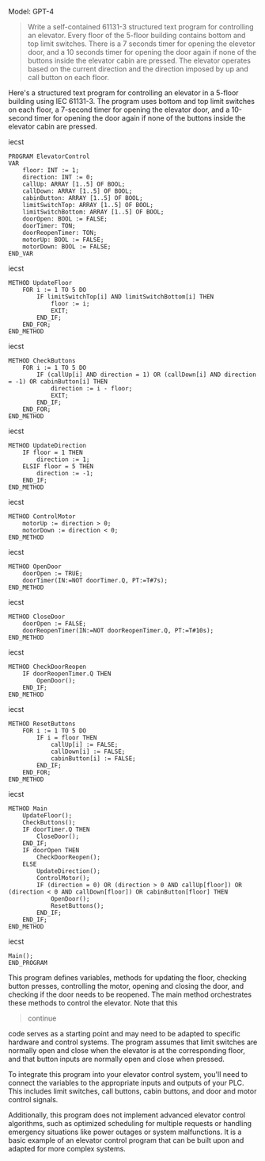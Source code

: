 Model: GPT-4

> Write a self-contained 61131-3 structured text program for controlling an elevator. Every floor of the 5-floor building contains bottom and top limit switches. There is a 7 seconds timer for opening the elevetor door, and a 10 seconds timer for opening the door again if none of the buttons inside the elevator cabin are pressed. The elevator operates based on the current direction and the direction imposed by up and call button on each floor.

Here's a structured text program for controlling an elevator in a 5-floor building using IEC 61131-3. The program uses bottom and top limit switches on each floor, a 7-second timer for opening the elevator door, and a 10-second timer for opening the door again if none of the buttons inside the elevator cabin are pressed.

iecst

```iecst
PROGRAM ElevatorControl
VAR
    floor: INT := 1; 
    direction: INT := 0; 
    callUp: ARRAY [1..5] OF BOOL; 
    callDown: ARRAY [1..5] OF BOOL; 
    cabinButton: ARRAY [1..5] OF BOOL;
    limitSwitchTop: ARRAY [1..5] OF BOOL;
    limitSwitchBottom: ARRAY [1..5] OF BOOL;
    doorOpen: BOOL := FALSE;
    doorTimer: TON;
    doorReopenTimer: TON;
    motorUp: BOOL := FALSE;
    motorDown: BOOL := FALSE;
END_VAR
```

iecst

```iecst
METHOD UpdateFloor
    FOR i := 1 TO 5 DO
        IF limitSwitchTop[i] AND limitSwitchBottom[i] THEN
            floor := i;
            EXIT;
        END_IF;
    END_FOR;
END_METHOD
```

iecst

```iecst
METHOD CheckButtons
    FOR i := 1 TO 5 DO
        IF (callUp[i] AND direction = 1) OR (callDown[i] AND direction = -1) OR cabinButton[i] THEN
            direction := i - floor;
            EXIT;
        END_IF;
    END_FOR;
END_METHOD
```

iecst

```iecst
METHOD UpdateDirection
    IF floor = 1 THEN
        direction := 1;
    ELSIF floor = 5 THEN
        direction := -1;
    END_IF;
END_METHOD
```

iecst

```iecst
METHOD ControlMotor
    motorUp := direction > 0;
    motorDown := direction < 0;
END_METHOD
```

iecst

```iecst
METHOD OpenDoor
    doorOpen := TRUE;
    doorTimer(IN:=NOT doorTimer.Q, PT:=T#7s);
END_METHOD
```

iecst

```iecst
METHOD CloseDoor
    doorOpen := FALSE;
    doorReopenTimer(IN:=NOT doorReopenTimer.Q, PT:=T#10s);
END_METHOD
```

iecst

```iecst
METHOD CheckDoorReopen
    IF doorReopenTimer.Q THEN
        OpenDoor();
    END_IF;
END_METHOD
```

iecst

```iecst
METHOD ResetButtons
    FOR i := 1 TO 5 DO
        IF i = floor THEN
            callUp[i] := FALSE;
            callDown[i] := FALSE;
            cabinButton[i] := FALSE;
        END_IF;
    END_FOR;
END_METHOD
```

iecst

```iecst
METHOD Main
    UpdateFloor();
    CheckButtons();
    IF doorTimer.Q THEN
        CloseDoor();
    END_IF;
    IF doorOpen THEN
        CheckDoorReopen();
    ELSE
        UpdateDirection();
        ControlMotor();
        IF (direction = 0) OR (direction > 0 AND callUp[floor]) OR (direction < 0 AND callDown[floor]) OR cabinButton[floor] THEN
            OpenDoor();
            ResetButtons();
        END_IF;
    END_IF;
END_METHOD
```

iecst

```iecst
Main();
END_PROGRAM
```

This program defines variables, methods for updating the floor, checking button presses, controlling the motor, opening and closing the door, and checking if the door needs to be reopened. The main method orchestrates these methods to control the elevator. Note that this

> continue

code serves as a starting point and may need to be adapted to specific hardware and control systems. The program assumes that limit switches are normally open and close when the elevator is at the corresponding floor, and that button inputs are normally open and close when pressed.

To integrate this program into your elevator control system, you'll need to connect the variables to the appropriate inputs and outputs of your PLC. This includes limit switches, call buttons, cabin buttons, and door and motor control signals.

Additionally, this program does not implement advanced elevator control algorithms, such as optimized scheduling for multiple requests or handling emergency situations like power outages or system malfunctions. It is a basic example of an elevator control program that can be built upon and adapted for more complex systems.
